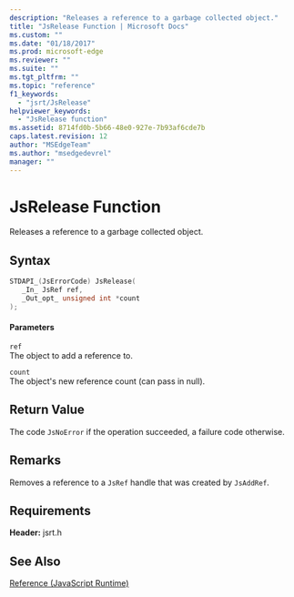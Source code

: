 ```yaml
---
description: "Releases a reference to a garbage collected object."
title: "JsRelease Function | Microsoft Docs"
ms.custom: ""
ms.date: "01/18/2017"
ms.prod: microsoft-edge
ms.reviewer: ""
ms.suite: ""
ms.tgt_pltfrm: ""
ms.topic: "reference"
f1_keywords: 
  - "jsrt/JsRelease"
helpviewer_keywords: 
  - "JsRelease function"
ms.assetid: 8714fd0b-5b66-48e0-927e-7b93af6cde7b
caps.latest.revision: 12
author: "MSEdgeTeam"
ms.author: "msedgedevrel"
manager: ""
---
```

# JsRelease Function
Releases a reference to a garbage collected object.  
  
## Syntax  
  
```cpp  
STDAPI_(JsErrorCode) JsRelease(  
   _In_ JsRef ref,  
   _Out_opt_ unsigned int *count  
);  
```  
  
#### Parameters  
 `ref`  
 The object to add a reference to.  
  
 `count`  
 The object's new reference count (can pass in null).  
  
## Return Value  
 The code `JsNoError` if the operation succeeded, a failure code otherwise.  
  
## Remarks  
 Removes a reference to a `JsRef` handle that was created by `JsAddRef`.  
  
## Requirements  
 **Header:** jsrt.h  
  
## See Also  
 [Reference (JavaScript Runtime)](../chakra-hosting/reference-javascript-runtime.md)
